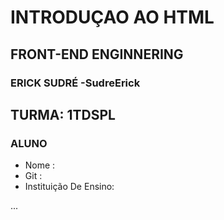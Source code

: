  # INTRODUÇAO AO HTML

 ## FRONT-END ENGINNERING

 ### ERICK SUDRÉ  -SudreErick

 ## TURMA: 1TDSPL

 ### ALUNO

 - Nome :
 - Git :
 - Instituição De Ensino:
 
 ...
 